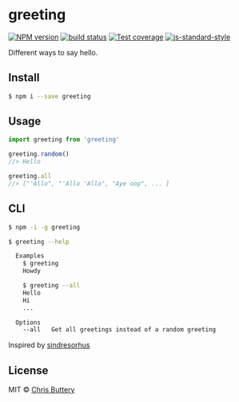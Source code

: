 # greeting

[![NPM version][npm-image]][npm-url]
[![build status][travis-image]][travis-url]
[![Test coverage][coveralls-image]][coveralls-url]
[![js-standard-style][standard-image]][standard-url]

Different ways to say hello.

## Install

```sh
$ npm i --save greeting
```

## Usage

```js
import greeting from 'greeting'

greeting.random()
//> Hello

greeting.all
//> ["'Allo", "'Allo 'Allo", "Aye oop", ... ]
```

## CLI

```sh
$ npm -i -g greeting
```

```sh
$ greeting --help

  Examples
    $ greeting
    Howdy

    $ greeting --all
    Hello
    Hi
    ...

  Options
    --all   Get all greetings instead of a random greeting
```

Inspired by [sindresorhus](https://github.com/sindresorhus/dog-names)

## License

MIT © [Chris Buttery](http://chrisbuttery.com)

[npm-image]: https://img.shields.io/npm/v/greeting.svg?style=flat-square
[npm-url]: https://npmjs.org/package/greeting
[travis-image]: https://img.shields.io/travis/chrisbuttery/greeting.svg?style=flat-square
[travis-url]: https://travis-ci.org/chrisbuttery/greeting
[standard-image]: https://img.shields.io/badge/code%20style-standard-brightgreen.svg?style=flat-square
[standard-url]: https://github.com/feross/standard
[coveralls-image]: https://img.shields.io/coveralls/chrisbuttery/greeting.svg?style=flat-square
[coveralls-url]: https://coveralls.io/r/chrisbuttery/greeting?branch=master
